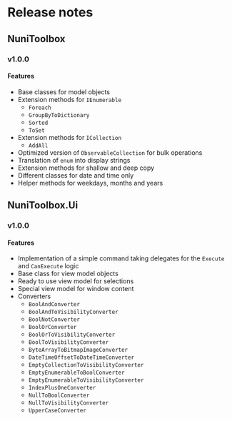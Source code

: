 # Release notes
## NuniToolbox
### v1.0.0
#### Features
* Base classes for model objects
* Extension methods for `IEnumerable`
  * `Foreach`
  * `GroupByToDictionary`
  * `Sorted`
  * `ToSet`
* Extension methods for `ICollection`
  * `AddAll`
* Optimized version of `ObservableCollection` for bulk operations
* Translation of `enum` into display strings
* Extension methods for shallow and deep copy
* Different classes for date and time only
* Helper methods for weekdays, months and years
## NuniToolbox.Ui
### v1.0.0
#### Features
* Implementation of a simple command taking delegates for the `Execute` and `CanExecute` logic
* Base class for view model objects
* Ready to use view model for selections
* Special view model for window content
* Converters
  * `BoolAndConverter`
  * `BoolAndToVisibilityConverter`
  * `BoolNotConverter`
  * `BoolOrConverter`
  * `BoolOrToVisibilityConverter`
  * `BoolToVisibilityConverter`
  * `ByteArrayToBitmapImageConverter`
  * `DateTimeOffsetToDateTimeConverter`
  * `EmptyCollectionToVisibilityConverter`
  * `EmptyEnumerableToBoolConverter`
  * `EmptyEnumerableToVisibilityConverter`
  * `IndexPlusOneConverter`
  * `NullToBoolConverter`
  * `NullToVisibilityConverter`
  * `UpperCaseConverter`
